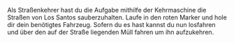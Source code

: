 Als Straßenkehrer hast du die Aufgabe mithilfe der Kehrmaschine die Straßen von Los Santos sauberzuhalten.
Laufe in den roten Marker und hole dir dein benötigtes Fahrzeug.
Sofern du es hast kannst du nun losfahren und über den auf der Straße liegenden Müll fahren um ihn aufzukehren.
